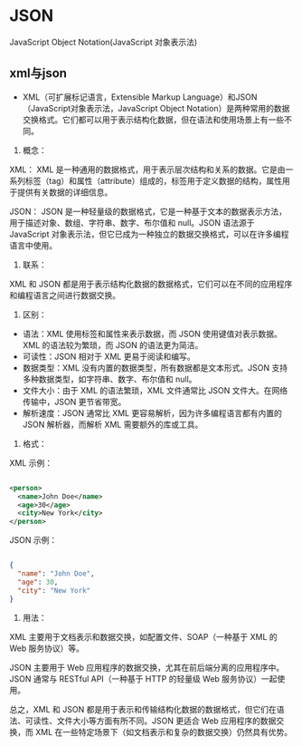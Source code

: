 # JSON
JavaScript Object Notation(JavaScript 对象表示法)

## xml与json
- XML（可扩展标记语言，Extensible Markup Language）和JSON（JavaScript对象表示法，JavaScript Object Notation）是两种常用的数据交换格式。它们都可以用于表示结构化数据，但在语法和使用场景上有一些不同。
1. 概念：

XML：
XML 是一种通用的数据格式，用于表示层次结构和关系的数据。它是由一系列标签（tag）和属性（attribute）组成的，标签用于定义数据的结构，属性用于提供有关数据的详细信息。

JSON：
JSON 是一种轻量级的数据格式，它是一种基于文本的数据表示方法，用于描述对象、数组、字符串、数字、布尔值和 null。JSON 语法源于 JavaScript 对象表示法，但它已成为一种独立的数据交换格式，可以在许多编程语言中使用。
1. 联系：

XML 和 JSON 都是用于表示结构化数据的数据格式，它们可以在不同的应用程序和编程语言之间进行数据交换。
1. 区别：
- 语法：XML 使用标签和属性来表示数据，而 JSON 使用键值对表示数据。XML 的语法较为繁琐，而 JSON 的语法更为简洁。
- 可读性：JSON 相对于 XML 更易于阅读和编写。
- 数据类型：XML 没有内置的数据类型，所有数据都是文本形式。JSON 支持多种数据类型，如字符串、数字、布尔值和 null。
- 文件大小：由于 XML 的语法繁琐，XML 文件通常比 JSON 文件大。在网络传输中，JSON 更节省带宽。
- 解析速度：JSON 通常比 XML 更容易解析，因为许多编程语言都有内置的 JSON 解析器，而解析 XML 需要额外的库或工具。
1. 格式：

XML 示例：

```xml

<person>
  <name>John Doe</name>
  <age>30</age>
  <city>New York</city>
</person>
```



JSON 示例：

```json

{
  "name": "John Doe",
  "age": 30,
  "city": "New York"
}
```


1. 用法：

XML 主要用于文档表示和数据交换，如配置文件、SOAP（一种基于 XML 的 Web 服务协议）等。

JSON 主要用于 Web 应用程序的数据交换，尤其在前后端分离的应用程序中。JSON 通常与 RESTful API（一种基于 HTTP 的轻量级 Web 服务协议）一起使用。

总之，XML 和 JSON 都是用于表示和传输结构化数据的数据格式，但它们在语法、可读性、文件大小等方面有所不同。JSON 更适合 Web 应用程序的数据交换，而 XML 在一些特定场景下（如文档表示和复杂的数据交换）仍然具有优势。